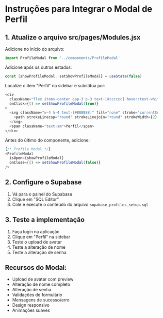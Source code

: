 # Instruções para Integrar o Modal de Perfil

## 1. Atualize o arquivo src/pages/Modules.jsx

Adicione no início do arquivo:
```javascript
import ProfileModal from '../components/ProfileModal'
```

Adicione após os outros estados:
```javascript
const [showProfileModal, setShowProfileModal] = useState(false)
```

Localize o item "Perfil" na sidebar e substitua por:
```javascript
<div 
  className="flex items-center gap-3 p-3 text-[#cccccc] hover:text-white cursor-pointer transition-colors"
  onClick={() => setShowProfileModal(true)}
>
  <svg className="w-4 h-4 text-[#888888]" fill="none" stroke="currentColor" viewBox="0 0 24 24">
    <path strokeLinecap="round" strokeLinejoin="round" strokeWidth={2} d="M16 7a4 4 0 11-8 0 4 4 0 018 0zM12 14a7 7 0 00-7 7h14a7 7 0 00-7-7z" />
  </svg>
  <span className="text-sm">Perfil</span>
</div>
```

Antes do último </div> do componente, adicione:
```javascript
{/* Profile Modal */}
<ProfileModal 
  isOpen={showProfileModal} 
  onClose={() => setShowProfileModal(false)} 
/>
```

## 2. Configure o Supabase

1. Vá para o painel do Supabase
2. Clique em "SQL Editor"
3. Cole e execute o conteúdo do arquivo `supabase_profiles_setup.sql`

## 3. Teste a implementação

1. Faça login na aplicação
2. Clique em "Perfil" na sidebar
3. Teste o upload de avatar
4. Teste a alteração de nome
5. Teste a alteração de senha

## Recursos do Modal:

- Upload de avatar com preview
- Alteração de nome completo
- Alteração de senha
- Validações de formulário
- Mensagens de sucesso/erro
- Design responsivo
- Animações suaves
